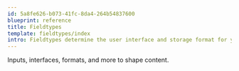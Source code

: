 ```yaml
---
id: 5a8fe626-b073-41fc-8da4-264b54837600
blueprint: reference
title: Fieldtypes
template: fieldtypes/index
intro: Fieldtypes determine the user interface and storage format for your fields. Statamic includes 40+ fieldtypes to help you tailor the perfect intuitive experience for your authors.
---
```

Inputs, interfaces, formats, and more to shape content.
